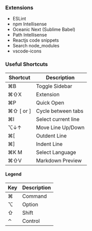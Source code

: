 
### Extensions

* ESLint
* npm Intellisense
* Oceanic Next (Sublime Babel)
* Path Intellisense
* Reactjs code snippets
* Search node_modules
* vscode-icons

### Useful Shortcuts
|Shortcut|Description|
|---|---|
|⌘B|Toggle Sidebar|
|⌘⇧X|Extension|
|⌘P|Quick Open|
|⌘⇧ [ or ]|Cycle between tabs|
|⌘I|Select current line|
|⌥↓↑|Move Line Up/Down|
|⌘[|Outdent Line|
|⌘]|Indent Line|
|⌘K M|Select Language|
|⌘⇧V|Markdown Preview|

#### Legend
|Key|Description|
|---|---|
|⌘|Command|
|⌥|Option|
|⇧|Shift|
|⌃|Control|

